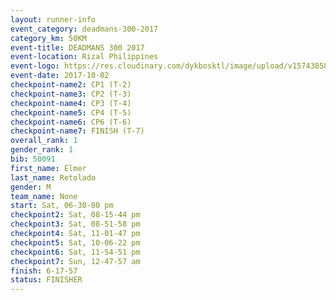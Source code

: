 ```yaml
---
layout: runner-info 
event_category: deadmans-300-2017 
category_km: 50KM 
event-title: DEADMANS 300 2017 
event-location: Rizal Philippines 
event-logo: https://res.cloudinary.com/dykbosktl/image/upload/v1574385898/Logo/2017-DM300-Logo_ljecaw.jpg 
event-date: 2017-10-02 
checkpoint-name2: CP1 (T-2) 
checkpoint-name3: CP2 (T-3) 
checkpoint-name4: CP3 (T-4) 
checkpoint-name5: CP4 (T-5) 
checkpoint-name6: CP6 (T-6) 
checkpoint-name7: FINISH (T-7) 
overall_rank: 1
gender_rank: 1
bib: 50091
first_name: Elmer
last_name: Retolado
gender: M
team_name: None
start: Sat, 06-30-00 pm
checkpoint2: Sat, 08-15-44 pm
checkpoint3: Sat, 08-51-58 pm
checkpoint4: Sat, 11-01-47 pm
checkpoint5: Sat, 10-06-22 pm
checkpoint6: Sat, 11-54-51 pm
checkpoint7: Sun, 12-47-57 am
finish: 6-17-57
status: FINISHER
---
```

